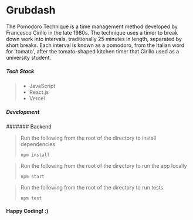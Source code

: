 # Grubdash
The Pomodoro Technique is a time management method developed by Francesco Cirillo in the late 1980s.
The technique uses a timer to break down work into intervals, traditionally 25 minutes in length, separated by short breaks. Each interval is known as a pomodoro, from the Italian word for 'tomato', after the tomato-shaped kitchen timer that Cirillo used as a university student.

##### Tech Stack
> * JavaScript
> * React.js
> * Vercel



##### Development
####### Backend
> Run the following from the root of the directory to install dependencies
>  ```
>  npm install 
>  ```

> Run the following from the root of the directory to run the app locally
>  ``` 
>  npm start
>  ```

> Run the following from the root of the directory to run tests
>  ```
>  npm test
>  ```


#### Happy Coding! :)
